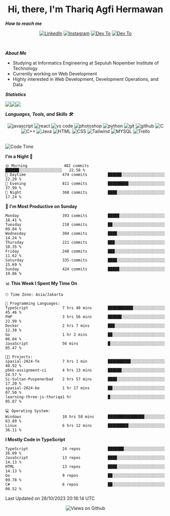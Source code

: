 <div align="center">
  <h1>Hi, there, I'm Thariq Agfi Hermawan</h1>
</div>


***How to reach me***
<p align='center'>
   <a href="https://www.linkedin.com/in/thariqagfihermawan" target="_blank"><img src="https://img.shields.io/badge/LinkedIn-0077B5?style=for-the-badge&logo=linkedin&logoColor=white" alt="LinkedIn"></a>
   <a href="https://www.instagram.com/thoriqagfi" target="_blank"><img src="https://img.shields.io/badge/Instagram-E4405F?style=for-the-badge&logo=instagram&logoColor=white" alt="Instagram"></a>
   <a href="https://medium.com/@thoriq.aghfi60" target="_blank"><img src="https://img.shields.io/badge/Medium-12100E?style=for-the-badge&logo=medium&logoColor=white" alt="Dev To"></a>
   <a href="https://linktr.ee/thoriqagfi" target="_blank"><img src="https://img.shields.io/badge/linktree-1de9b6?style=for-the-badge&logo=linktree&logoColor=white" alt="Dev To"></a>
</p>

<br>

***About Me***
- Studying at Informatics Engineering at Sepuluh Nopember Institute of Technology
- Currently working on Web Development
- Highly interested in Web Development, Development Operations, and Data

***Statistics***

<!-- [![GitHub Streak](http://github-readme-streak-stats.herokuapp.com?user=thoriqagfi&theme=dark)](https://git.io/streak-stats) -->

<div align="center">
  <div style="display: flex;">
    <img src="http://github-readme-streak-stats.herokuapp.com?user=thoriqagfi&theme=chartreuse-dark"/>
    <img src="https://github-readme-stats.vercel.app/api/top-langs/?username=thoriqagfi&layout=compact&&theme=chartreuse-dark&langs_count=8)](https://github.com/thoriqagfi"/>
    <img src="https://github-readme-stats.vercel.app/api?username=thoriqagfi&show_icons=true&theme=chartreuse-dark"/>
  </div>
</div>

<!-- [![Top Langs](https://github-readme-stats.vercel.app/api/top-langs/?username=thoriqagfi&layout=compact&&theme=chartreuse-dark&langs_count=8)](https://github.com/thoriqagfi)
< ![Agfi's GitHub stats](https://github-readme-stats.vercel.app/api?username=thoriqagfi&show_icons=true&theme=chartreuse-dark) -->

***Languages, Tools, and Skills 🛠***

  <div align="center">
    <img src="https://img.shields.io/badge/JavaScript-F7DF1E?style=for-the-badge&logo=javascript&logoColor=black" alt="javascript" />
    <img src="https://img.shields.io/badge/React-61DAFB?style=for-the-badge&logo=react&logoColor=black" alt="react" />
    <img src="https://img.shields.io/badge/vs%20code-007ACC?style=for-the-badge&logo=visual%20studio%20code&logoColor=white" alt="vs code" />
    <img src="https://img.shields.io/badge/adobe%20photoshop-31A8FF?style=for-the-badge&logo=adobe%20photoshop&logoColor=white" alt="photoshop" />
    <img src="https://img.shields.io/badge/python-3776AB?style=for-the-badge&logo=python&logoColor=white" alt="python" />
    <img src="https://img.shields.io/badge/Git-F05032?style=for-the-badge&logo=git&logoColor=white" alt="git" />
    <img src="https://img.shields.io/badge/GitHub-100000?style=for-the-badge&logo=github&logoColor=white" alt="github" />
    <img src="https://img.shields.io/badge/c-%2300599C.svg?style=for-the-badge&logo=c&logoColor=white" alt="C" />
    <img src="https://img.shields.io/badge/c++-%2300599C.svg?style=for-the-badge&logo=c%2B%2B&logoColor=white" alt="C++" />
    <img src="https://img.shields.io/badge/Java-ED8B00?style=for-the-badge&logo=java&logoColor=white" alt="Java"/>
    <img src="https://img.shields.io/badge/HTML5-E34F26?style=for-the-badge&logo=html5&logoColor=white" alt="HTML" />
    <img src="https://img.shields.io/badge/CSS-239120?&style=for-the-badge&logo=css3&logoColor=white" alt ="CSS" />
    <img src="https://img.shields.io/badge/tailwindcss-%2338B2AC.svg?style=for-the-badge&logo=tailwind-css&logoColor=white" alt="Tailwind" />
    <img src="https://img.shields.io/badge/MySQL-00000F?style=for-the-badge&logo=mysql&logoColor=white" alt="MYSQL" />
    <img src="https://img.shields.io/badge/Trello-%23026AA7.svg?style=for-the-badge&logo=Trello&logoColor=white" alt="Trello" />
  </div><br>

<!--START_SECTION:waka-->
![Code Time](http://img.shields.io/badge/Code%20Time-731%20hrs%2036%20mins-blue)

**I'm a Night 🦉** 

```text
🌞 Morning                482 commits         ██████░░░░░░░░░░░░░░░░░░░   22.58 % 
🌆 Daytime                474 commits         ██████░░░░░░░░░░░░░░░░░░░   22.20 % 
🌃 Evening                811 commits         █████████░░░░░░░░░░░░░░░░   37.99 % 
🌙 Night                  368 commits         ████░░░░░░░░░░░░░░░░░░░░░   17.24 % 
```
📅 **I'm Most Productive on Sunday** 

```text
Monday                   393 commits         █████░░░░░░░░░░░░░░░░░░░░   18.41 % 
Tuesday                  210 commits         ██░░░░░░░░░░░░░░░░░░░░░░░   09.84 % 
Wednesday                304 commits         ████░░░░░░░░░░░░░░░░░░░░░   14.24 % 
Thursday                 221 commits         ███░░░░░░░░░░░░░░░░░░░░░░   10.35 % 
Friday                   248 commits         ███░░░░░░░░░░░░░░░░░░░░░░   11.62 % 
Saturday                 335 commits         ████░░░░░░░░░░░░░░░░░░░░░   15.69 % 
Sunday                   424 commits         █████░░░░░░░░░░░░░░░░░░░░   19.86 % 
```


📊 **This Week I Spent My Time On** 

```text
🕑︎ Time Zone: Asia/Jakarta

💬 Programming Languages: 
TypeScript               7 hrs 48 mins       ███████████░░░░░░░░░░░░░░   45.46 % 
PHP                      3 hrs 56 mins       ██████░░░░░░░░░░░░░░░░░░░   22.99 % 
Docker                   2 hrs 7 mins        ███░░░░░░░░░░░░░░░░░░░░░░   12.38 % 
Go                       1 hr 2 mins         ██░░░░░░░░░░░░░░░░░░░░░░░   06.04 % 
JavaScript               56 mins             █░░░░░░░░░░░░░░░░░░░░░░░░   05.47 % 

🐱‍💻 Projects: 
spasial-2024-fe          7 hrs 1 min         ██████████░░░░░░░░░░░░░░░   40.92 % 
pbkk-assignment-ci       4 hrs 13 mins       ██████░░░░░░░░░░░░░░░░░░░   24.57 % 
Si-Sultan-Puspenerbad    2 hrs 57 mins       ████░░░░░░░░░░░░░░░░░░░░░   17.20 % 
spasial-2024-be          1 hr 17 mins        ██░░░░░░░░░░░░░░░░░░░░░░░   07.50 % 
learning-three-js-thoriqa1 hr                █░░░░░░░░░░░░░░░░░░░░░░░░   05.87 % 

💻 Operating System: 
Windows                  10 hrs 58 mins      ████████████████░░░░░░░░░   63.89 % 
Linux                    6 hrs 12 mins       █████████░░░░░░░░░░░░░░░░   36.11 % 
```

**I Mostly Code in TypeScript** 

```text
TypeScript               24 repos            ███████░░░░░░░░░░░░░░░░░░   26.09 % 
JavaScript               13 repos            ████░░░░░░░░░░░░░░░░░░░░░   14.13 % 
HTML                     13 repos            ████░░░░░░░░░░░░░░░░░░░░░   14.13 % 
Go                       9 repos             ██░░░░░░░░░░░░░░░░░░░░░░░   09.78 % 
C#                       6 repos             ██░░░░░░░░░░░░░░░░░░░░░░░   06.52 % 
```




 Last Updated on 28/10/2023 20:16:14 UTC
<!--END_SECTION:waka-->

<div align="center">
<img src="https://komarev.com/ghpvc/?username=thoriqagfi&color=blue" alt="Views on Github" />
</div>